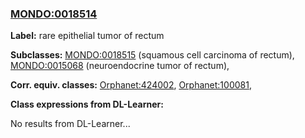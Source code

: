 
### [MONDO:0018514](http://purl.obolibrary.org/obo/MONDO_0018514)
**Label:** rare epithelial tumor of rectum

**Subclasses:** [MONDO:0018515](http://purl.obolibrary.org/obo/MONDO_0018515) (squamous cell carcinoma of rectum), [MONDO:0015068](http://purl.obolibrary.org/obo/MONDO_0015068) (neuroendocrine tumor of rectum), 

**Corr. equiv. classes:** [Orphanet:424002](http://www.orpha.net/ORDO/Orphanet_424002), [Orphanet:100081](http://www.orpha.net/ORDO/Orphanet_100081), 

**Class expressions from DL-Learner:**

No results from DL-Learner...



